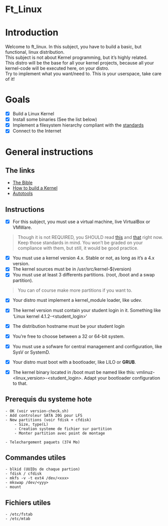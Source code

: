 # Ft_Linux

# Introduction

Welcome to ft_linux. In this subject, you have to build a basic, but functional, linux
distribution. \
This subject is not about Kernel programming, but it’s highly related. \
This distro will be the base for all your kernel projects, because all your kernel-code will
be executed here, on your distro. \
Try to implement what you want/need to. This is your userspace, take care of it!

# Goals

- [x] Build a Linux Kernel
- [x] Install some binaries (See the list below)
- [x] Implement a filesystem hierarchy compliant with the [standards](http://refspecs.linuxfoundation.org/FHS_3.0/fhs/index.html)
- [x] Connect to the Internet

# General instructions

## The links

- [The Bible](http://www.linuxfromscratch.org/lfs/view/stable/index.html)
- [How to build a Kernel](https://old-en.opensuse.org/Configure,_Build_and_Install_a_Custom_Linux_Kernel)
- [Autotools](https://www.gnu.org/software/automake/manual/html_node/index.html#SEC_Contents)

## Instructions

- [x] For this subject, you must use a virtual machine, live VirtualBox or VMWare.
> Though it is not REQUIRED, you SHOULD read [this](https://pubs.opengroup.org/onlinepubs/9699919799/) and [that](http://refspecs.linuxfoundation.org/lsb.shtml) right now.
> Keep those standards in mind. You won’t be graded on your compliance with them, but still, it would be good practice.
- [x] You must use a kernel version 4.x. Stable or not, as long as it’s a 4.x version.
- [x] The kernel sources must be in /usr/src/kernel-\$(version)
- [x] You must use at least 3 differents partitions. (root, /boot and a swap partition).
> You can of course make more partitions if you want to.
- [x] Your distro must implement a kernel_module loader, like udev.
- [x] The kernel version must contain your student login in it. Something like ‘Linux kernel 4.1.2-<student_login>‘
- [x] The distribution hostname must be your student login
- [x] You’re free to choose between a 32 or 64-bit system.
- [x] You must use a sofware for central management and configuration, like SysV or SystemD.
- [x] Your distro must boot with a bootloader, like LILO or **GRUB**.
- [x] The kernel binary located in /boot must be named like this: vmlinuz-<linux_version>-<student_login>. Adapt your bootloader configuration to that.


## Prerequis du systeme hote
	- OK (voir version-check.sh)
	- Add controleur SATA 20G pour LFS
	- New partitions (voir fdisk + cfdisk)
		- Size, type(L)
		- Creation systeme de fichier sur partition
		- Monter partition avec point de montage

	- Telechargement paquets (374 Mo)


## Commandes utiles
	- blkid (UUIDs de chaque partion)
	- fdisk / cfdisk
	- mkfs -v -t ext4 /dev/<xxx>
	- mkswap /dev/<yyy>
	- mount

## Fichiers utiles
	- /etc/fstab
	- /etc/mtab


